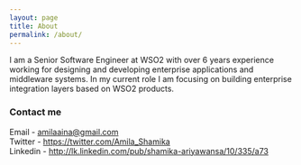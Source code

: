 ```yaml
---
layout: page
title: About 
permalink: /about/
---
```


I am a Senior Software Engineer at WSO2 with over 6 years experience working for designing and developing enterprise applications and middleware systems. In my current role I am focusing on building enterprise integration layers based on WSO2 products. 

### Contact me

Email - amilaaina@gmail.com <br/>
Twitter - https://twitter.com/Amila_Shamika <br/>
Linkedin - http://lk.linkedin.com/pub/shamika-ariyawansa/10/335/a73
